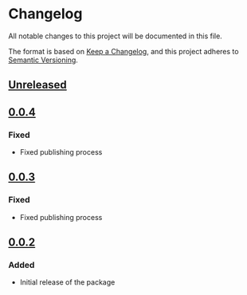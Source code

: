 # Changelog

All notable changes to this project will be documented in this file.

The format is based on [Keep a Changelog](https://keepachangelog.com/en/1.0.0/),
and this project adheres to [Semantic Versioning](https://semver.org/spec/v2.0.0.html).

## [Unreleased]

## [0.0.4]

### Fixed

- Fixed publishing process

## [0.0.3]

### Fixed

- Fixed publishing process

## [0.0.2]

### Added

- Initial release of the package

[Unreleased]: https://github.com/MetaMask/mobile-wallet-protocol/compare/@metamask/mobile-wallet-protocol-core@0.0.4...HEAD
[0.0.4]: https://github.com/MetaMask/mobile-wallet-protocol/compare/@metamask/mobile-wallet-protocol-core@0.0.3...@metamask/mobile-wallet-protocol-core@0.0.4
[0.0.3]: https://github.com/MetaMask/mobile-wallet-protocol/compare/@metamask/mobile-wallet-protocol-core@0.0.2...@metamask/mobile-wallet-protocol-core@0.0.3
[0.0.2]: https://github.com/MetaMask/mobile-wallet-protocol/releases/tag/@metamask/mobile-wallet-protocol-core@0.0.2

